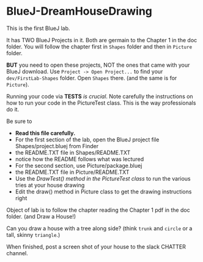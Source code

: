 # BlueJ-DreamHouseDrawing

This is the first BlueJ lab. 

It has TWO BlueJ Projects in it. Both are germain to the Chapter 1 in the doc folder.
You will follow the chapter first in `Shapes` folder and then in `Picture` folder.

__BUT__ you need to open these projects, NOT the ones that came with your BlueJ download. Use
`Project -> Open Project...` to find your `dev/FirstLab-Shapes` folder. Open `Shapes` there. (and the same is
for `Picture`).

Running your code via **TESTS** *is crucial*. Note carefully the instructions on how to run your code in the PictureTest class. This is the way professionals do it.

Be sure to 

* **Read this file carefully.**
* For the first section of the lab, open the BlueJ project file Shapes/project.bluej from Finder
* the README.TXT file in Shapes/README.TXT
* notice how the README follows what was lectured
* For the second section, use Picture/package.bluej
* the README.TXT file in Picture/README.TXT
* Use the *DrawTest() method in the PictureTest class* to run the various tries at your house drawing
* Edit the draw() method in Picture class to get the drawing instructions right

Object of lab is to follow the chapter reading the Chapter 1 pdf in the doc folder. (and Draw a House!)

Can you draw a house with a tree along side? (think `trunk` and `circle` or a tall, skinny `triangle`.)

When finished, post a screen shot of your house to the slack CHATTER channel. 
